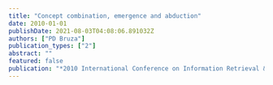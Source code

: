 ```yaml
---
title: "Concept combination, emergence and abduction"
date: 2010-01-01
publishDate: 2021-08-03T04:08:06.891032Z
authors: ["PD Bruza"]
publication_types: ["2"]
abstract: ""
featured: false
publication: "*2010 International Conference on Information Retrieval & Knowledge …*"
---
```


